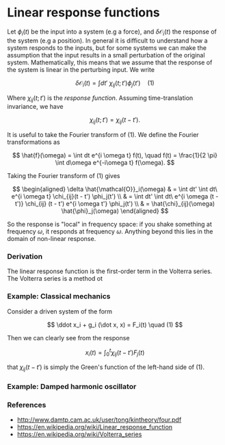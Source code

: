 # Linear response functions

Let $\phi_i(t)$ be the input into a system (e.g a force), and $\delta \mathcal{O}_i(t)$ the response of the system (e.g a position). In general it is difficult to understand how a system responds to the inputs, but for some systems we can make the assumption that the input results in a small perturbation of the original system. Mathematically, this means that we assume that the response of the system is linear in the perturbing input. We write

$$
\delta \mathcal{O}_i(t) = \int dt'\ \chi_{ij} (t ; t') \phi_j(t') \quad (1)
$$

Where $\chi_{ij}(t;t')$ is the *response function*. Assuming time-translation invariance, we have

$$\chi_{ij}(t;t') = \chi_{ij}(t - t').$$

It is useful to take the Fourier transform of (1). We define the Fourier transformations as

$$
\hat{f}(\omega) = \int dt e^{i \omega t} f(t), \quad f(t) = \frac{1}{2 \pi} \int d\omega e^{-i\omega t} f(\omega).
$$

Taking the Fourier transform of (1) gives

$$
\begin{aligned}
\delta \hat{\mathcal{O}}_i(\omega)  & = \int dt' \int dt\ e^{i \omega t} \chi_{ij}(t - t') \phi_j(t') \\
& = \int dt' \int dt\ e^{i \omega (t - t')} \chi_{ij} (t - t') e^{i \omega t'} \phi_j(t') \\
& = \hat{\chi}_{ij}(\omega) \hat{\phi}_j(\omega)
\end{aligned}
$$

So the response is "local" in frequency space: if you shake something at frequency $\omega$, it responds at frequency $\omega$. Anything beyond this lies in the domain of non-linear response.

### Derivation

The linear response function is the first-order term in the Volterra series. The Volterra series is a method ot

### Example: Classical mechanics

Consider a driven system of the form

$$
\ddot x_i + g_i (\dot x, x) = F_i(t) \quad (1)
$$

Then we can clearly see from the response

$$
x_i(t) = \int_0^t \chi_{ij}(t - t') F_j(t)
$$

that $\chi_{ij}(t-t')$ is simply the Green's function of the left-hand side of (1).

### Example:  Damped harmonic oscillator


### References

- http://www.damtp.cam.ac.uk/user/tong/kintheory/four.pdf
- https://en.wikipedia.org/wiki/Linear_response_function
- https://en.wikipedia.org/wiki/Volterra_series
<!--stackedit_data:
eyJoaXN0b3J5IjpbNTAzNDgzNDc5LDIwNDkwOTMwOF19
-->
